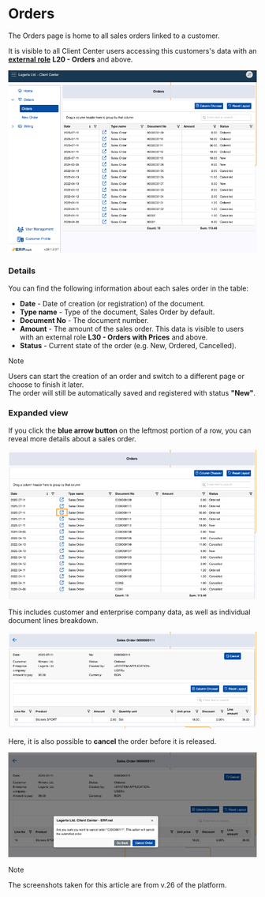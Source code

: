 # Orders

The Orders page is home to all sales orders linked to a customer.

It is visible to all Client Center users accessing this customers's data with an **[external role](/modules/crm/sales/customers/external-access.md)** **L20 - Orders** and above.

![pictures](pictures/orders_page.png)

### Details

You can find the following information about each sales order in the table:

- **Date** - Date of creation (or registration) of the document.
- **Type name** - Type of the document, Sales Order by default.
- **Document No** - The document number.
- **Amount** - The amount of the sales order. This data is visible to users with an external role **L30 - Orders with Prices** and above.
- **Status** - Current state of the order (e.g. New, Ordered, Cancelled).

> [!NOTE]
> 
> Users can start the creation of an order and switch to a different page or choose to finish it later. <br> The order will still be automatically saved and registered with status **"New"**.

### Expanded view

If you click the **blue arrow button** on the leftmost portion of a row, you can reveal more details about a sales order.

![pictures](pictures/order_details_button.png)

This includes customer and enterprise company data, as well as individual document lines breakdown.

![pictures](pictures/order_details.png)

Here, it is also possible to **cancel** the order before it is released.

![pictures](pictures/cancel_order.png)

> [!NOTE]
> 
> The screenshots taken for this article are from v.26 of the platform.

